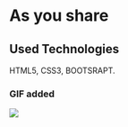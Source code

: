 <h1>As you share</>

<h2>Used Technologies</h2>

HTML5, CSS3, BOOTSRAPT.

<h3> GIF added  </h3>

![](as-you-share.gif)
